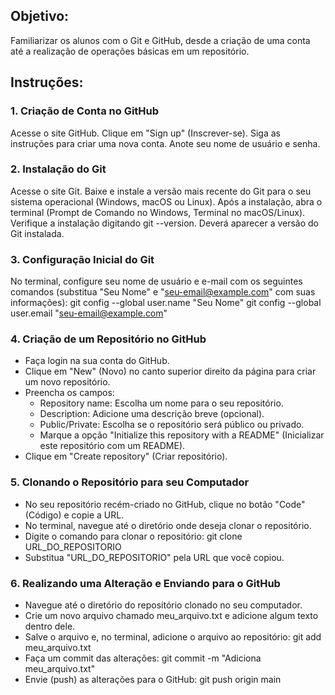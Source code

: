 ## Objetivo:
Familiarizar os alunos com o Git e GitHub, desde a criação de uma conta até a realização de operações básicas em um repositório.

## Instruções:

### 1. Criação de Conta no GitHub

Acesse o site GitHub.
Clique em "Sign up" (Inscrever-se).
Siga as instruções para criar uma nova conta. Anote seu nome de usuário e senha.

### 2. Instalação do Git
Acesse o site Git.
Baixe e instale a versão mais recente do Git para o seu sistema operacional (Windows, macOS ou Linux).
Após a instalação, abra o terminal (Prompt de Comando no Windows, Terminal no macOS/Linux).
Verifique a instalação digitando git --version. Deverá aparecer a versão do Git instalada.

### 3. Configuração Inicial do Git
No terminal, configure seu nome de usuário e e-mail com os seguintes comandos (substitua "Seu Nome" e "seu-email@example.com" com suas informações):
git config --global user.name "Seu Nome" git config --global user.email "seu-email@example.com"

### 4. Criação de um Repositório no GitHub
* Faça login na sua conta do GitHub.
* Clique em "New" (Novo) no canto superior direito da página para criar um novo repositório.
* Preencha os campos:
    - Repository name: Escolha um nome para o seu repositório.
    - Description: Adicione uma descrição breve (opcional).
    - Public/Private: Escolha se o repositório será público ou privado.
    - Marque a opção "Initialize this repository with a README" (Inicializar este repositório com um README).
* Clique em "Create repository" (Criar repositório).

### 5. Clonando o Repositório para seu Computador

* No seu repositório recém-criado no GitHub, clique no botão "Code" (Código) e copie a URL.
* No terminal, navegue até o diretório onde deseja clonar o repositório.
* Digite o comando para clonar o repositório:
git clone URL_DO_REPOSITORIO
* Substitua "URL_DO_REPOSITORIO" pela URL que você copiou.
  
### 6. Realizando uma Alteração e Enviando para o GitHub

* Navegue até o diretório do repositório clonado no seu computador.
* Crie um novo arquivo chamado meu_arquivo.txt e adicione algum texto dentro dele.
* Salve o arquivo e, no terminal, adicione o arquivo ao repositório:
git add meu_arquivo.txt
* Faça um commit das alterações:
git commit -m "Adiciona meu_arquivo.txt"
* Envie (push) as alterações para o GitHub:
git push origin main
